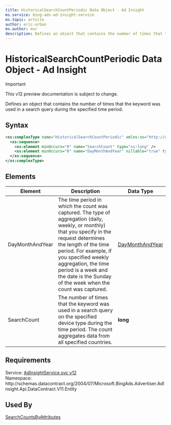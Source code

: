 ```yaml
---
title: HistoricalSearchCountPeriodic Data Object - Ad Insight
ms.service: bing-ads-ad-insight-service
ms.topic: article
author: eric-urban
ms.author: eur
description: Defines an object that contains the number of times that the keyword was used in a search query during the specified time period.
---
```

# HistoricalSearchCountPeriodic Data Object - Ad Insight

> [!IMPORTANT]
> This v12 preview documentation is subject to change.

Defines an object that contains the number of times that the keyword was used in a search query during the specified time period.

## Syntax
```xml
<xs:complexType name="HistoricalSearchCountPeriodic" xmlns:xs="http://www.w3.org/2001/XMLSchema">
  <xs:sequence>
    <xs:element minOccurs="0" name="SearchCount" type="xs:long" />
    <xs:element minOccurs="0" name="DayMonthAndYear" nillable="true" type="tns:DayMonthAndYear" />
  </xs:sequence>
</xs:complexType>
```

## <a name="elements"></a>Elements

|Element|Description|Data Type|
|-----------|---------------|-------------|
|<a name="daymonthandyear"></a>DayMonthAndYear|The time period in which the count was captured. The type of aggregation (daily, weekly, or monthly) that you specify in the request determines the length of the time period. For example, if you specified weekly aggregation, the time period is a week and the date is the Sunday of the week when the count was captured.|[DayMonthAndYear](daymonthandyear.md)|
|<a name="searchcount"></a>SearchCount|The number of times that the keyword was used in a search query on the specified device type during the time period. The count aggregates data from all specified countries.|**long**|

## Requirements
Service: [AdInsightService.svc v12](https://adinsight.api.bingads.microsoft.com/Api/Advertiser/AdInsight/v11/AdInsightService.svc)  
Namespace: http\://schemas.datacontract.org/2004/07/Microsoft.BingAds.Advertiser.AdInsight.Api.DataContract.V11.Entity  

## Used By
[SearchCountsByAttributes](searchcountsbyattributes.md)  
